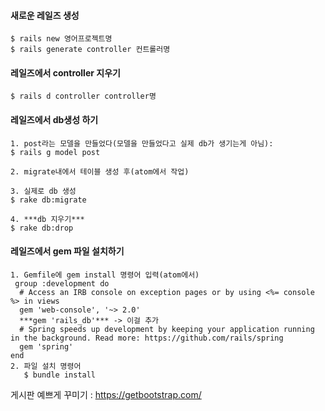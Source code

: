 #### 새로운 레일즈 생성

```console
$ rails new 영어프로젝트명
$ rails generate controller 컨트롤러명
```

#### 레일즈에서 controller 지우기

```console
$ rails d controller controller명
```

#### 레일즈에서 db생성 하기

```console
1. post라는 모델을 만들었다(모델을 만들었다고 실제 db가 생기는게 아님):
$ rails g model post

2. migrate내에서 테이블 생성 후(atom에서 작업)

3. 실제로 db 생성 
$ rake db:migrate

4. ***db 지우기*** 
$ rake db:drop

```

#### 레일즈에서 gem 파일 설치하기

```console
1. Gemfile에 gem install 명령어 입력(atom에서)
 group :development do
  # Access an IRB console on exception pages or by using <%= console %> in views
  gem 'web-console', '~> 2.0'
  ***gem 'rails_db'*** -> 이걸 추가
  # Spring speeds up development by keeping your application running in the background. Read more: https://github.com/rails/spring
  gem 'spring'
end
2. 파일 설치 명령어
   $ bundle install
```

게시판 예쁘게 꾸미기 : https://getbootstrap.com/



